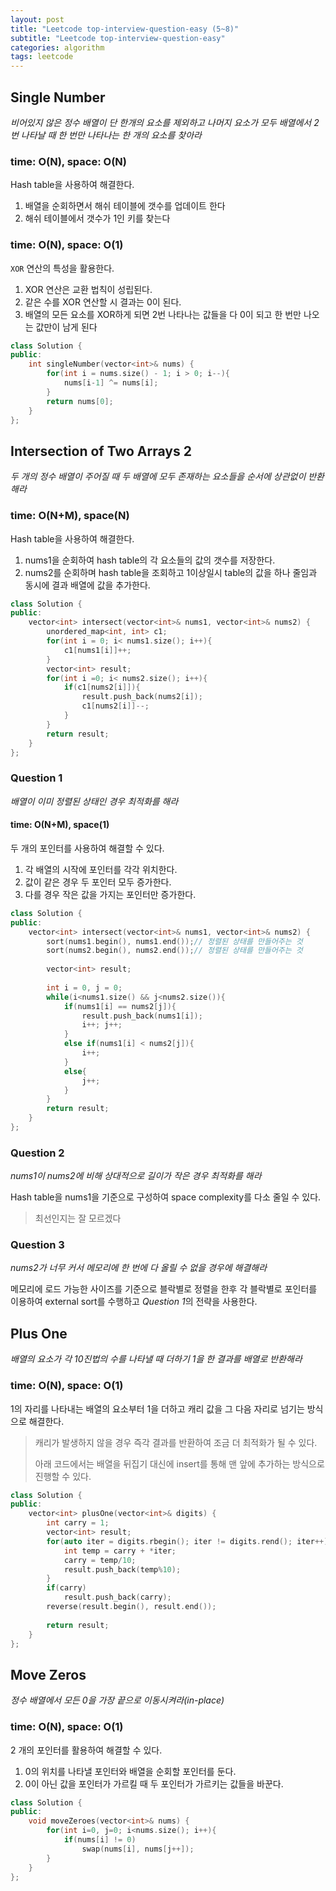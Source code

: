 ```yaml
---
layout: post
title: "Leetcode top-interview-question-easy (5~8)"
subtitle: "Leetcode top-interview-question-easy"
categories: algorithm
tags: leetcode
---
```


## Single Number

*비어있지 않은 정수 배열이 단 한개의 요소를 제외하고 나머지 요소가 모두 배열에서 2번 나타날 때 한 번만 나타나는 한 개의 요소를 찾아라*

### time: O(N), space: O(N)

Hash table을 사용하여 해결한다.

1. 배열을 순회하면서 해쉬 테이블에 갯수를 업데이트 한다
2. 해쉬 테이블에서 갯수가 1인 키를 찾는다

### time: O(N), space: O(1)

`XOR` 연산의 특성을 활용한다.

1. XOR 연산은 교환 법칙이 성립된다.
2. 같은 수를 XOR 연산할 시 결과는 0이 된다.
3. 배열의 모든 요소를 XOR하게 되면 2번 나타나는 값들을 다 0이 되고 한 번만 나오는 값만이 남게 된다

``` c++
class Solution {
public:
    int singleNumber(vector<int>& nums) {
        for(int i = nums.size() - 1; i > 0; i--){
            nums[i-1] ^= nums[i];
        }
        return nums[0];
    }
};
```



## Intersection of Two Arrays 2

*두 개의 정수 배열이 주어질 때 두 배열에 모두 존재하는 요소들을 순서에 상관없이 반환해라*

### time: O(N+M), space(N)

Hash table을 사용하여 해결한다.

1. nums1을 순회하여 hash table의 각 요소들의 값의 갯수를 저장한다.
2. nums2를 순회하며 hash table을 조회하고 1이상일시 table의 값을 하나 줄임과 동시에 결과 배열에 값을 추가한다.

``` C++
class Solution {
public:
    vector<int> intersect(vector<int>& nums1, vector<int>& nums2) {
        unordered_map<int, int> c1;
        for(int i = 0; i< nums1.size(); i++){
            c1[nums1[i]]++;
        }
        vector<int> result;
        for(int i =0; i< nums2.size(); i++){
            if(c1[nums2[i]]){
                result.push_back(nums2[i]);
                c1[nums2[i]]--;
            }
        }
        return result;
    }
};
```

### Question 1

*배열이 이미 정렬된 상태인 경우 최적화를 해라*

#### time: O(N+M), space(1)

두 개의 포인터를 사용하여 해결할 수 있다.

1. 각 배열의 시작에 포인터를 각각 위치한다.
2. 값이 같은 경우 두 포인터 모두 증가한다.
3. 다를 경우 작은 값을 가지는 포인터만 증가한다.

``` C++
class Solution {
public:
    vector<int> intersect(vector<int>& nums1, vector<int>& nums2) {
        sort(nums1.begin(), nums1.end());// 정렬된 상태를 만들어주는 것
        sort(nums2.begin(), nums2.end());// 정렬된 상태를 만들어주는 것
        
        vector<int> result;
        
        int i = 0, j = 0;
        while(i<nums1.size() && j<nums2.size()){
            if(nums1[i] == nums2[j]){
                result.push_back(nums1[i]);
                i++; j++;
            }
            else if(nums1[i] < nums2[j]){
                i++;
            }
            else{
                j++;
            }
        }
        return result;
    }
};
```

### Question 2

*nums1이 nums2에 비해 상대적으로 길이가 작은 경우 최적화를 해라*

Hash table을 nums1을 기준으로 구성하여 space complexity를 다소 줄일 수 있다.

> 최선인지는 잘 모르겠다

### Question 3

*nums2가 너무 커서 메모리에 한 번에 다 올릴 수 없을 경우에 해결해라*

메모리에 로드 가능한 사이즈를 기준으로 블락별로 정렬을 한후 각 블락별로 포인터를 이용하여 external sort를 수행하고 *Question 1*의 전략을 사용한다.



## Plus One

*배열의 요소가 각 10진법의 수를 나타낼 때 더하기 1을 한 결과를 배열로 반환해라*

### time: O(N), space: O(1)

1의 자리를 나타내는 배열의 요소부터 1을 더하고 캐리 값을 그 다음 자리로 넘기는 방식으로 해결한다.

> 캐리가 발생하지 않을 경우 즉각 결과를 반환하여 조금 더 최적화가 될 수 있다.
>
> 아래 코드에서는 배열을 뒤집기 대신에 insert를 통해 맨 앞에 추가하는 방식으로 진행할 수 있다.

``` C++
class Solution {
public:
    vector<int> plusOne(vector<int>& digits) {
        int carry = 1;
        vector<int> result;
        for(auto iter = digits.rbegin(); iter != digits.rend(); iter++){
            int temp = carry + *iter;
            carry = temp/10;
            result.push_back(temp%10);
        }
        if(carry)
            result.push_back(carry);
        reverse(result.begin(), result.end());
        
        return result;
    }
};
```



## Move Zeros

*정수 배열에서 모든 0을 가장 끝으로 이동시켜라(in-place)*

### time: O(N), space: O(1)

2 개의 포인터를 활용하여 해결할 수 있다.

1. 0의 위치를 나타낼 포인터와 배열을 순회할 포인터를 둔다.
2. 0이 아닌 값을 포인터가 가르킬 때 두 포인터가 가르키는 값들을 바꾼다.

``` C++
class Solution {
public:
    void moveZeroes(vector<int>& nums) {
        for(int i=0, j=0; i<nums.size(); i++){
            if(nums[i] != 0)
                swap(nums[i], nums[j++]);
        }
    }
};
```

